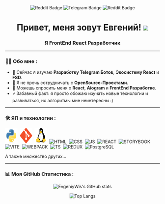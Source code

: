 <div id="header" align="center">
  
  <div id="badges">
    <a style="text-decoration: none" href="https://discordapp.com/users/693519619658350632/">
      <img src="https://img.shields.io/badge/Discord-586aea?style=for-the-badge&logo=discord&logoColor=white" alt="Reddit Badge"/>
    </a>
    <a style="text-decoration: none" href="https://t.me/evgeniy_Wis/">
      <img src="https://img.shields.io/badge/Telegram-2CA5E0?style=for-the-badge&logo=telegram&logoColor=white" alt="Telegram Badge"/>
    </a>
    <a style="text-decoration: none" href="https://kwork.ru/user/evgeniy_Wis">
      <img src="https://img.shields.io/badge/Kwork-252525?style=for-the-badge&logo=react&logoColor=white" alt="Reddit Badge"/>
    </a>
  </div>
  
  <h1>
    Привет, меня зовут Евгений! 
    <img src="https://media.giphy.com/media/hvRJCLFzcasrR4ia7z/giphy.gif" width="30px"/>
  </h1>
  <h3 align="center">Я FrontEnd React Разработчик</h3>
</div>

---

### 👨‍💻 Обо мне :
- 🌱 Сейчас я изучаю **Разработку Telegram Ботов**, **Экосистему React** и **FSD**.
- 👯 Я не прочь сотрудничать с **OpenSource-Проектами**.
- 💬 Можешь спросить меня о **React**, **Aiogram** и **FrontEnd Разработке**.
- ⚡ Забавный факт: я просто обожаю изучать новые технологии и развиваться, но алгоритмы мне неинтересны :)

---

### 🛠️ ЯП и технологии :
<div>
  <img src="https://github.com/devicons/devicon/blob/master/icons/python/python-original.svg" title="Python" alt="Python" width="40" height="50"/>&nbsp;
  <img src="https://github.com/devicons/devicon/blob/master/icons/git/git-original.svg" title="Git" alt="Git" width="40" height="50"/>&nbsp;
  <img src="https://github.com/devicons/devicon/blob/master/icons/linux/linux-original.svg" title="Linux" alt="Linux" width="40" height="50"/>&nbsp;
  <img src="https://img.shields.io/badge/HTML-f36e35?style=for-the-badge&logo=html5&logoColor=white" title="HTML" alt="HTML" width="120" height="50"/>&nbsp;
  <img src="https://img.shields.io/badge/CSS-386df1?&style=for-the-badge&logo=css3&logoColor=white" title="CSS" alt="CSS" width="110" height="50"/>&nbsp;
  <img src="https://img.shields.io/badge/JS-e3c34c?style=for-the-badge&logo=JavaScript&logoColor=white" title="JS" alt="JS" width="100" height="50"/>&nbsp;
  <img src="https://img.shields.io/badge/REACT-67dff7?style=for-the-badge&logo=react&logoColor=white" title="REACT" alt="REACT" width="120" height="50"/>&nbsp;
  <img src="https://img.shields.io/badge/STORYBOOK-ff508c?style=for-the-badge&logo=storybook&logoColor=white" title="STORYBOOK" alt="STORYBOOK" width="170" height="50"/>&nbsp;
  <img src="https://img.shields.io/badge/VITE-9479fe?style=for-the-badge&logo=vite&logoColor=yellow" title="VITE" alt="VITE" width="130" height="50"/>&nbsp;
  <img src="https://img.shields.io/badge/WEBPACK-91daf3?style=for-the-badge&logo=webpack&logoColor=white" title="WEBPACK" alt="WEBPACK" width="170" height="50"/>&nbsp;
  <img src="https://img.shields.io/badge/TS-3d81ca?style=for-the-badge&logo=TypeScript&logoColor=white" title="TS" alt="TS" width="100" height="50"/>&nbsp;
  <img src="https://img.shields.io/badge/REDUX-7e53bc?style=for-the-badge&logo=Redux&logoColor=white" title="REDUX" alt="REDUX" width="140" height="50"/>&nbsp;
  <img src="https://img.shields.io/badge/PostgreSQL-316192?style=for-the-badge&logo=postgresql&logoColor=white" title="PostgreSQL" alt="PostgreSQL" width="180" height="50"/>&nbsp;
  <p>А также множество других...</p>
</div>

---

### 📊 Моя GitHub Статистика :
<div align="center">

![EvgeniyWis's GitHub stats](https://github-readme-stats.vercel.app/api?username=evgeniywis&show_icons=true&theme=radical)

![Top Langs](https://github-readme-stats.vercel.app/api/top-langs/?username=evgeniywis&layout=compact&theme=radical)

</div>
